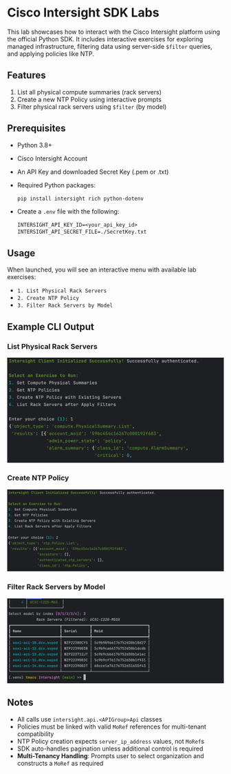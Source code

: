 # Cisco Intersight SDK Labs

This lab showcases how to interact with the Cisco Intersight platform using the official Python SDK. It includes interactive exercises for exploring managed infrastructure, filtering data using server-side `$filter` queries, and applying policies like NTP.

## Features
1. List all physical compute summaries (rack servers)
2. Create a new NTP Policy using interactive prompts
3. Filter physical rack servers using `$filter` (by model)

## Prerequisites

- Python 3.8+
- Cisco Intersight Account
- An API Key and downloaded Secret Key (.pem or .txt)
- Required Python packages:
  ```bash
  pip install intersight rich python-dotenv
  ```

- Create a `.env` file with the following:
  ```env
  INTERSIGHT_API_KEY_ID=<your_api_key_id>
  INTERSIGHT_API_SECRET_FILE=./SecretKey.txt
  ```
  
## Usage

When launched, you will see an interactive menu with available lab exercises:

- `1. List Physical Rack Servers`
- `2. Create NTP Policy`
- `3. Filter Rack Servers by Model`

## Example CLI Output

### List Physical Rack Servers

![intersight_compute_physical_summaries.png](../IMAGES/intersight_compute_physical_summaries.png)

### Create NTP Policy

![intersight_ntp_policies.png](../IMAGES/intersight_ntp_policies.png)

### Filter Rack Servers by Model

![intersight_filter_rack_servers.png](../IMAGES/intersight_filter_rack_servers.png)

## Notes

- All calls use `intersight.api.<APIGroup>Api` classes
- Policies must be linked with valid `MoRef` references for multi-tenant compatibility
- NTP Policy creation expects `server_ip_address` values, not `MoRef`s
- SDK auto-handles pagination unless additional control is required
- **Multi-Tenancy Handling**: Prompts user to select organization and constructs a `MoRef` as required

